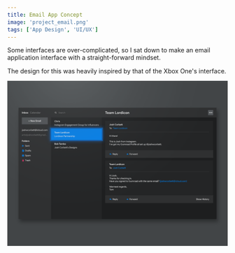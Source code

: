 ```yaml
---
title: Email App Concept
image: 'project_email.png'
tags: ['App Design', 'UI/UX']
---
```


Some interfaces are over-complicated, so I sat down to make an email application interface with a straight-forward mindset.

The design for this was heavily inspired by that of the Xbox One's interface.

![Email App Design][email-app]

[email-app]: ../assets/img/project_email.png
